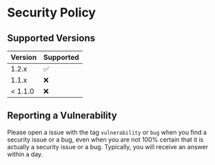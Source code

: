 # Security Policy

## Supported Versions

| Version | Supported          |
| ------- | ------------------ |
| 1.2.x   | :white_check_mark: |
| 1.1.x   | :x:                |
| < 1.1.0 | :x:                |

## Reporting a Vulnerability

Please open a issue with the tag `vulnerability` or `bug` when you find a security issue or a bug,
even when you are not 100% certain that it is actually a security issue or a bug. Typically, you will receive an answer within a day.
